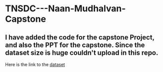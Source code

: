 # TNSDC---Naan-Mudhalvan-Capstone

## I have added the code for the capstone Project, and also the PPT for the capstone. Since the dataset size is huge couldn't upload in this repo.

Here is the link to the [dataset](https://www.kaggle.com/code/lakshmi25npathi/sentiment-analysis-of-imdb-movie-reviews/input)
